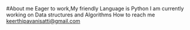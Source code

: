 #About me
Eager to work,My friendly Language is Python
I am currently working on Data structures and Algorithms
How to reach me keerthipavanisatti@gmail.com
